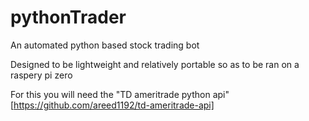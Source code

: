 # pythonTrader
An automated python based stock trading bot

Designed to be lightweight and relatively portable so as to be ran on a raspery pi zero

For this you will need the "TD ameritrade python api"[https://github.com/areed1192/td-ameritrade-api]
